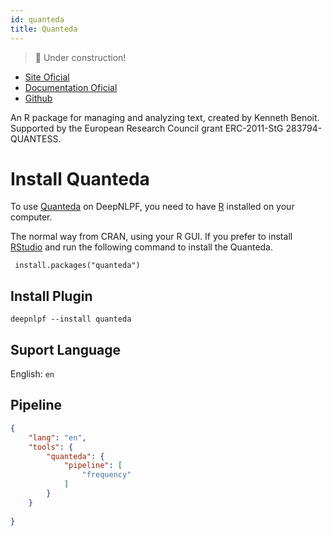 ```yaml
---
id: quanteda
title: Quanteda
---
```

> 🚧 Under construction!

- [Site Oficial](https://quanteda.io/)
- [Documentation Oficial](https://tutorials.quanteda.io/)
- [Github](#)

An R package for managing and analyzing text, created by Kenneth Benoit. Supported by the European Research Council grant ERC-2011-StG 283794-QUANTESS.


# Install Quanteda
To use [Quanteda](https://tutorials.quanteda.io/introduction/install/) on DeepNLPF, you need to have [R](https://www.r-project.org/) installed on your computer.

The normal way from CRAN, using your R GUI. If you prefer to install [RStudio](https://rstudio.com/) and run the following command to install the Quanteda.

<!--DOCUSAURUS_CODE_TABS-->

<!--R--> 
     install.packages("quanteda")

<!--END_DOCUSAURUS_CODE_TABS-->

## Install Plugin
<!--DOCUSAURUS_CODE_TABS-->

<!--Shell--> 

    deepnlpf --install quanteda

<!--END_DOCUSAURUS_CODE_TABS-->

## Suport Language

English: ```en``` <br/>

## Pipeline
<!--DOCUSAURUS_CODE_TABS-->

<!--JSON--> 
```json
{
    "lang": "en",
    "tools": {
        "quanteda": {
            "pipeline": [
                "frequency"
            ]
        }
    }
    
}
```

<!--yaml-->
```yaml
```

<!--END_DOCUSAURUS_CODE_TABS-->